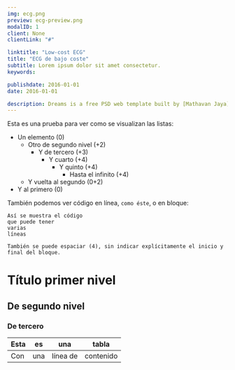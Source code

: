 ```yaml
---
img: ecg.png
preview: ecg-preview.png
modalID: 1
client: None
clientLink: "#"

linktitle: "Low-cost ECG"
title: "ECG de bajo coste"
subtitle: Lorem ipsum dolor sit amet consectetur.
keywords: 

publishdate: 2016-01-01
date: 2016-01-01

description: Dreams is a free PSD web template built by [Mathavan Jaya](//www.behance.net/MathavanJaya). Dreams is a modern one page web template designed for almost any purpose. It’s a beautiful template that’s designed with the Bootstrap framework in mind. <br><br>You can download the PSD template in this portfolio sample item at [FreebiesXpress.com](//freebiesxpress.com/gallery/dreams-free-one-page-web-template/).
---
```


Esta es una prueba para ver como se visualizan las listas:

- Un elemento (0)
  - Otro de segundo nivel (+2)
     - Y de tercero (+3)
	     - Y cuarto (+4)
		     - Y quinto (+4)
			     - Hasta el infinito (+4)
  - Y vuelta al segundo (0+2)
- Y al primero (0)

También podemos ver código en línea, `como éste`, o en bloque:

```
Así se muestra el código
que puede tener
varias
líneas
```

    También se puede espaciar (4), sin indicar explícitamente el inicio y final del bloque.
	
# Título primer nivel

## De segundo nivel

### De tercero

| Esta | es | una | tabla |
|---|---|---|---|
| Con | una | línea de | contenido |